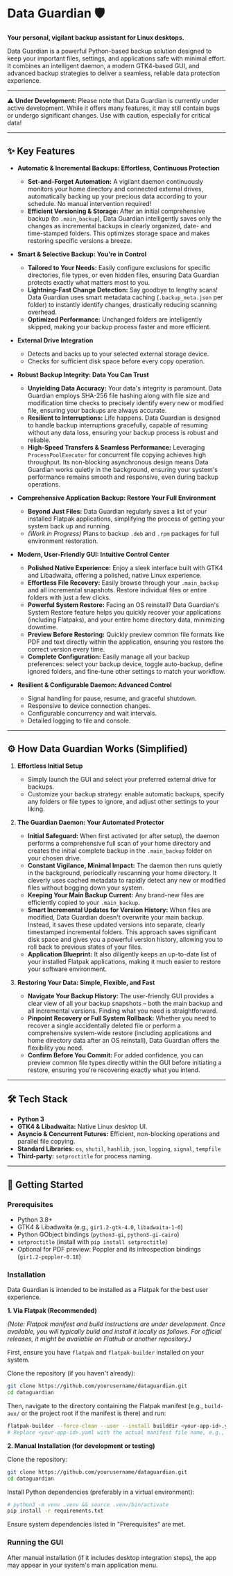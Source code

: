 # Data Guardian 🛡️

**Your personal, vigilant backup assistant for Linux desktops.**

Data Guardian is a powerful Python-based backup solution designed to keep your important files, settings, and applications safe with minimal effort. It combines an intelligent daemon, a modern GTK4-based GUI, and advanced backup strategies to deliver a seamless, reliable data protection experience.

---

⚠️ **Under Development:** Please note that Data Guardian is currently under active development. While it offers many features, it may still contain bugs or undergo significant changes. Use with caution, especially for critical data!

---

## ✨ Key Features
- **Automatic & Incremental Backups: Effortless, Continuous Protection**
  - **Set-and-Forget Automation:** A vigilant daemon continuously monitors your home directory and connected external drives, automatically backing up your precious data according to your schedule. No manual intervention required!
  - **Efficient Versioning & Storage:** After an initial comprehensive backup (to `.main_backup`), Data Guardian intelligently saves only the changes as incremental backups in clearly organized, date- and time-stamped folders. This optimizes storage space and makes restoring specific versions a breeze.

- **Smart & Selective Backup: You're in Control**
  - **Tailored to Your Needs:** Easily configure exclusions for specific directories, file types, or even hidden files, ensuring Data Guardian protects exactly what matters most to you.
  - **Lightning-Fast Change Detection:** Say goodbye to lengthy scans! Data Guardian uses smart metadata caching (`.backup_meta.json` per folder) to instantly identify changes, drastically reducing scanning overhead.
  - **Optimized Performance:** Unchanged folders are intelligently skipped, making your backup process faster and more efficient.

- **External Drive Integration**
  - Detects and backs up to your selected external storage device.
  - Checks for sufficient disk space before every copy operation.

- **Robust Backup Integrity: Data You Can Trust**
  - **Unyielding Data Accuracy:** Your data's integrity is paramount. Data Guardian employs SHA-256 file hashing along with file size and modification time checks to precisely identify every new or modified file, ensuring your backups are always accurate.
  - **Resilient to Interruptions:** Life happens. Data Guardian is designed to handle backup interruptions gracefully, capable of resuming without any data loss, ensuring your backup process is robust and reliable.
  - **High-Speed Transfers & Seamless Performance:** Leveraging `ProcessPoolExecutor` for concurrent file copying achieves high throughput. Its non-blocking asynchronous design means Data Guardian works quietly in the background, ensuring your system's performance remains smooth and responsive, even during backup operations.

- **Comprehensive Application Backup: Restore Your Full Environment**
  - **Beyond Just Files:** Data Guardian regularly saves a list of your installed Flatpak applications, simplifying the process of getting your system back up and running.
  - *(Work in Progress)* Plans to backup `.deb` and `.rpm` packages for full environment restoration.

- **Modern, User-Friendly GUI: Intuitive Control Center**
  - **Polished Native Experience:** Enjoy a sleek interface built with GTK4 and Libadwaita, offering a polished, native Linux experience.
  - **Effortless File Recovery:** Easily browse through your `.main_backup` and all incremental snapshots. Restore individual files or entire folders with just a few clicks.
  - **Powerful System Restore:** Facing an OS reinstall? Data Guardian's System Restore feature helps you quickly recover your applications (including Flatpaks), and your entire home directory data, minimizing downtime.
  - **Preview Before Restoring:** Quickly preview common file formats like PDF and text directly within the application, ensuring you restore the correct version every time.
  - **Complete Configuration:** Easily manage all your backup preferences: select your backup device, toggle auto-backup, define ignored folders, and fine-tune other settings to match your workflow.

- **Resilient & Configurable Daemon: Advanced Control**
  - Signal handling for pause, resume, and graceful shutdown.
  - Responsive to device connection changes.
  - Configurable concurrency and wait intervals.
  - Detailed logging to file and console.

---
## ⚙️ How Data Guardian Works (Simplified)

1. **Effortless Initial Setup**
   - Simply launch the GUI and select your preferred external drive for backups.
   - Customize your backup strategy: enable automatic backups, specify any folders or file types to ignore, and adjust other settings to your liking.

2. **The Guardian Daemon: Your Automated Protector**
   - **Initial Safeguard:** When first activated (or after setup), the daemon performs a comprehensive full scan of your home directory and creates the initial complete backup in the `.main_backup` folder on your chosen drive.
   - **Constant Vigilance, Minimal Impact:** The daemon then runs quietly in the background, periodically rescanning your home directory. It cleverly uses cached metadata to rapidly detect any new or modified files without bogging down your system.
   - **Keeping Your Main Backup Current:** Any brand-new files are efficiently copied to your `.main_backup`.
   - **Smart Incremental Updates for Version History:** When files are modified, Data Guardian doesn't overwrite your main backup. Instead, it saves these updated versions into separate, clearly timestamped incremental folders. This approach saves significant disk space and gives you a powerful version history, allowing you to roll back to previous states of your files.
   - **Application Blueprint:** It also diligently keeps an up-to-date list of your installed Flatpak applications, making it much easier to restore your software environment.

3. **Restoring Your Data: Simple, Flexible, and Fast**
   - **Navigate Your Backup History:** The user-friendly GUI provides a clear view of all your backup snapshots – both the main backup and all incremental versions. Finding what you need is straightforward.
   - **Pinpoint Recovery or Full System Rollback:** Whether you need to recover a single accidentally deleted file or perform a comprehensive system-wide restore (including applications and home directory data after an OS reinstall), Data Guardian offers the flexibility you need.
   - **Confirm Before You Commit:** For added confidence, you can preview common file types directly within the GUI before initiating a restore, ensuring you're recovering exactly what you intend.

---

## 🛠️ Tech Stack

- **Python 3**
- **GTK4 & Libadwaita:** Native Linux desktop UI.
- **Asyncio & Concurrent Futures:** Efficient, non-blocking operations and parallel file copying.
- **Standard Libraries:** `os`, `shutil`, `hashlib`, `json`, `logging`, `signal`, `tempfile`
- **Third-party:** `setproctitle` for process naming.

---

## 🚀 Getting Started

### Prerequisites

- Python 3.8+
- GTK4 & Libadwaita (e.g., `gir1.2-gtk-4.0`, `libadwaita-1-0`)
- Python GObject bindings (`python3-gi`, `python3-gi-cairo`)
- `setproctitle` (install with `pip install setproctitle`)
- Optional for PDF preview: Poppler and its introspection bindings (`gir1.2-poppler-0.18`)

### Installation

Data Guardian is intended to be installed as a Flatpak for the best user experience.

**1. Via Flatpak (Recommended)**

   *(Note: Flatpak manifest and build instructions are under development. Once available, you will typically build and install it locally as follows. For official releases, it might be available on Flathub or another repository.)*

   First, ensure you have `flatpak` and `flatpak-builder` installed on your system.

   Clone the repository (if you haven't already):
   ```bash
   git clone https://github.com/yourusername/dataguardian.git
   cd dataguardian
   ```

   Then, navigate to the directory containing the Flatpak manifest (e.g., `build-aux/` or the project root if the manifest is there) and run:
   ```bash
   flatpak-builder --force-clean --user --install builddir <your-app-id>.yaml
   # Replace <your-app-id>.yaml with the actual manifest file name, e.g., com.github.yourusername.dataguardian.yaml
   ```

**2. Manual Installation (for development or testing)**

   Clone the repository:
   ```bash
   git clone https://github.com/yourusername/dataguardian.git
   cd dataguardian
   ```
   Install Python dependencies (preferably in a virtual environment):
   ```bash
   # python3 -m venv .venv && source .venv/bin/activate
   pip install -r requirements.txt
   ```
   Ensure system dependencies listed in "Prerequisites" are met.

### Running the GUI

After manual installation (if it includes desktop integration steps), the app may appear in your system's main application menu.
